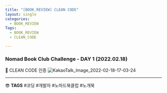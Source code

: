 ```yaml
---
title: "[BOOK_REVIEW] CLEAN CODE"
layout: single
categories:
  - BOOK_REVIEW
Tags:
  - BOOK_REVIEW
  - CLEAN_CODE

---
```

### Nomad Book Club Challenge - DAY 1 (2022.02.18) 


:book: CLEAN CODE 인증
![KakaoTalk_Image_2022-02-18-17-03-24](https://user-images.githubusercontent.com/45681372/154642504-a8145682-4daf-4738-a314-9e7dc9645b0d.jpeg)

---

:sunglasses: **TAGS** #코딩 #개발자 #노마드북클럽 #노개북